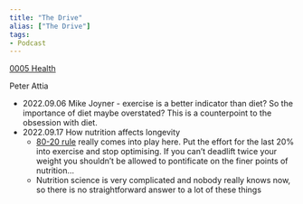 ```yaml
---
title: "The Drive"
alias: ["The Drive"]
tags:
- Podcast
---
```

[0005 Health](notes/0005%20Health.md)

Peter Attia 
- 2022.09.06 Mike Joyner - exercise is a better indicator than diet? So the importance of diet maybe overstated? This is a counterpoint to the obsession with diet. 
- 2022.09.17 How nutrition affects longevity 
	- [80-20 rule](C_80-20%20rule) really comes into play here. Put the effort for the last 20% into exercise and stop optimising. If you can’t deadlift twice your weight you shouldn’t be allowed to pontificate on the finer points of nutrition…
	- Nutrition science is very complicated and nobody really knows now, so there is no straightforward answer to a lot of these things